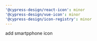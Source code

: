 ```yaml
---
'@cypress-design/react-icon': minor
'@cypress-design/vue-icon': minor
'@cypress-design/icon-registry': minor
---
```


add smartpphone icon
